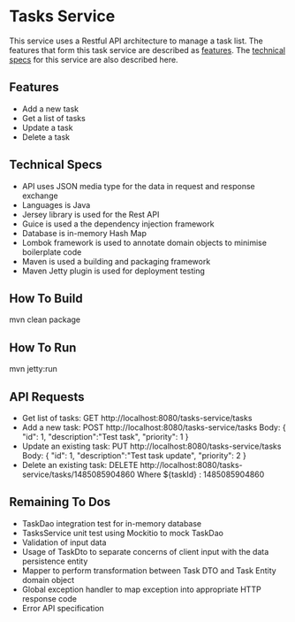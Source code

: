 # Tasks Service

This service uses a Restful API architecture to manage a task list. The features that form
this task service are described as [features]. The [technical specs] for
this service are also described here.

## Features

- Add a new task
- Get a list of tasks
- Update a task
- Delete a task

## Technical Specs

- API uses JSON media type for the data in request and response exchange
- Languages is Java
- Jersey library is used for the Rest API
- Guice is used a the dependency injection framework
- Database is in-memory Hash Map
- Lombok framework is used to annotate domain objects to minimise boilerplate code
- Maven is used a building and packaging framework
- Maven Jetty plugin is used for deployment testing

## How To Build

mvn clean package

## How To Run

mvn jetty:run

## API Requests

- Get list of tasks: GET http://localhost:8080/tasks-service/tasks
- Add a new task: POST http://localhost:8080/tasks-service/tasks
                  Body: {
                          "id": 1,
                          "description":"Test task",
                          "priority": 1
                        }
- Update an existing task: PUT http://localhost:8080/tasks-service/tasks
                  Body: {
                           "id": 1,
                           "description":"Test task update",
                           "priority": 2
                        }
- Delete an existing task: DELETE http://localhost:8080/tasks-service/tasks/1485085904860
                  Where ${taskId} : 1485085904860

## Remaining To Dos

- TaskDao integration test for in-memory database
- TasksService unit test using Mockitio to mock TaskDao
- Validation of input data
- Usage of TaskDto to separate concerns of client input with the data persistence entity
- Mapper to perform transformation between Task DTO and Task Entity domain object
- Global exception handler to map exception into appropriate HTTP response code
- Error API specification


[features]: #features
[technical specs]: #technical-specs
